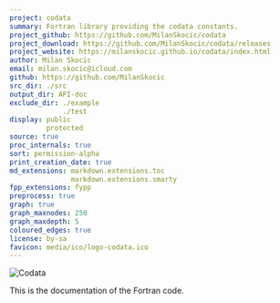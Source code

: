 ```yaml
---
project: codata 
summary: Fortran library providing the codata constants.
project_github: https://github.com/MilanSkocic/codata
project_download: https://github.com/MilanSkocic/codata/releases
project_website: https://milanskocic.github.io/codata/index.html
author: Milan Skocic
email: milan.skocic@icloud.com
github: https://github.com/MilanSkocic
src_dir: ./src
output_dir: API-doc
exclude_dir: ./example
             ./test
display: public
         protected
source: true
proc_internals: true
sort: permission-alpha
print_creation_date: true
md_extensions: markdown.extensions.toc
               markdown.extensions.smarty
fpp_extensions: fypp
preprocess: true
graph: true
graph_maxnodes: 250
graph_maxdepth: 5
coloured_edges: true
license: by-sa
favicon: media/ico/logo-codata.ico
---
```


![Codata](../media/png/logo-codata.png)

This is the documentation of the Fortran code. 
